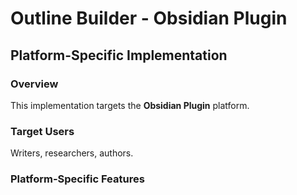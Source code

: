 # Outline Builder - Obsidian Plugin

## Platform-Specific Implementation

### Overview
This implementation targets the **Obsidian Plugin** platform.

### Target Users
Writers, researchers, authors.

### Platform-Specific Features
